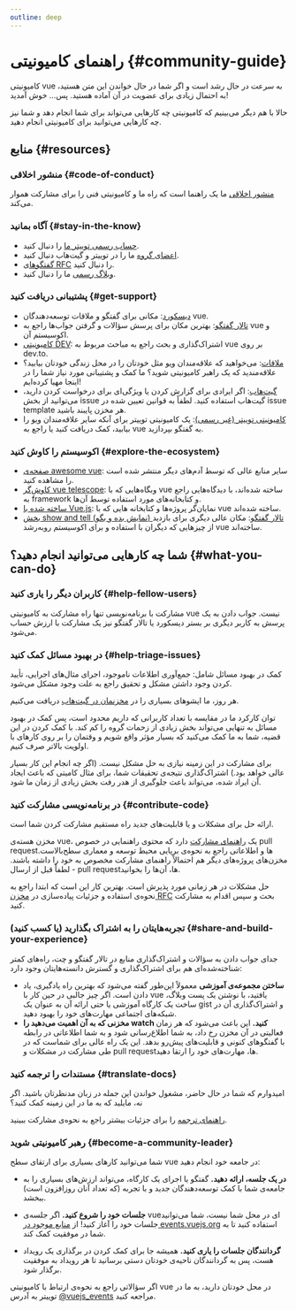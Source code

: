 ```yaml
---
outline: deep
---
```


# راهنمای کامیونیتی {#community-guide}

کامیونیتی vue به سرعت در حال رشد است و اگر شما در حال خواندن این متن هستید، به احتمال زیادی برای عضویت در آن آماده هستید. پس… خوش آمدید!

حالا با هم دیگر می‌بینیم که کامیونیتی چه کارهایی می‌تواند برای شما انجام دهد و شما نیز چه کارهایی می‌توانید برای کامیونیتی انجام دهید.

## منابع {#resources}

### منشور اخلاقی {#code-of-conduct}

[منشور اخلاقی](/about/coc) ما یک راهنما است که راه ما و کامیونیتی فنی را برای مشارکت هموار می‌کند.

### آگاه بمانید {#stay-in-the-know}

- [حساب رسمی توییتر ما](https://twitter.com/vuejs) را دنبال کنید.
- [اعضای گروه](./team) ما را در توییتر و گیت‌هاب دنبال کنید.
- [گفتگوهای RFC](https://github.com/vuejs/rfcs) را دنبال کنید.
- [وبلاگ رسمی](https://blog.vuejs.org/) ما را دنبال کنید.

### پشتیبانی دریافت کنید {#get-support}

- [دیسکورد](https://discord.com/invite/vue): مکانی برای گفتگو و ملاقات توسعه‌دهندگان vue.
- [تالار گفتگو](https://forum.vuejs.org/): بهترین مکان برای پرسش سؤالات و گرفتن جواب‌ها راجع به vue و اکوسیستم آن.
- [کامیونیتی DEV](https://dev.to/t/vue): اشتراک‌گذاری و بحث راجع به مباحث مربوط به vue بر روی dev.to.
- [ملاقات](https://events.vuejs.org/meetups): می‌خواهید که علاقه‌مندان ویو مثل خودتان را در محل زندگی خودتان بیابید؟ علاقه‌مندید که یک راهبر کامیونیتی شوید؟ ما کمک و پشتیبانی مورد نیاز شما را در اینجا مهیا کرده‌ایم!
- [گیت‌هاب](https://github.com/vuejs): اگر ایرادی برای گزارش کردن یا ویژگی‌ای برای درخواست کردن دارید، می‌توانید از بخش issue گیت‌هاب استفاده کنید. لطفاً به قوانین تعیین شده در issue template هر مخزن پایبند باشید.
- [کامیونیتی توییتر (غیر رسمی)](https://twitter.com/i/communities/1516368750634840064): یک کامیونیتی توییتر برای آنکه سایر علاقه‌مندان ویو را بیابید، کمک دریافت کنید یا راجع به vue به گفتگو بپردازید.

### اکوسیستم را کاوش کنید {#explore-the-ecosystem}

- [صفحه‌ی awesome vue](https://github.com/vuejs/awesome-vue): سایر منابع عالی که توسط آدم‌های دیگر منتشر شده است را مشاهده کنید.
- [کاوش‌گر vue telescope](https://vuetelescope.com/explore): وبگاه‌هایی که با vue ساخته شده‌اند، با دیدگاه‌هایی راجع به framework و کتابخانه‌های مورد استفاده توسط آن‌ها.
- [ساخته شده با Vue.js](https://madewithvuejs.com/): نمایان‌گر پروژه‌ها و کتابخانه هایی که با vue ساخته شده‌اند.
- [بخش show and tell (نمایش بده و بگو) تالار گفتگو](https://forum.vuejs.org/c/show-and-tell): مکان عالی دیگری برای بازدید از چیزهایی که دیگران با استفاده و برای اکوسیستم روبه‌رشد vue ساخته‌اند.

## شما چه کارهایی می‌توانید انجام دهید؟ {#what-you-can-do}

### کاربران دیگر را یاری کنید {#help-fellow-users}

مشارکت با برنامه‌نویسی تنها راه مشارکت به کامیونیتی vue نیست. جواب دادن به یک پرسش به کاربر دیگری بر بستر دیسکورد یا تالار گفتگو نیز یک مشارکت با ارزش حساب می‌شود.

### در بهبود مسائل کمک کنید {#help-triage-issues}

کمک در بهبود مسائل شامل: جمع‌آوری اطلاعات ناموجود، اجرای مثال‌های اجرایی، تأیید کردن وجود داشتن مشکل و تحقیق راجع به علت وجود مشکل می‌شود.

هر روز، ما ایشوهای بسیاری را در [مخزنمان در گیت‌هاب](https://github.com/vuejs) دریافت می‌کنیم.

توان کارکرد ما در مقایسه با تعداد کاربرانی که داریم محدود است، پس کمک در بهبود مسائل به تنهایی می‌تواند بخش زیادی از زحمات گروه را کم کند. با کمک کردن در این قضیه، شما به ما کمک می‌کنید که بسیار مؤثر واقع شویم و وقتمان را بر روی کارهای با اولویت بالاتر صرف کنیم.

برای مشارکت در این زمینه نیازی به حل مشکل نیست. (اگر چه انجام این کار بسیار عالی خواهد بود.) اشتراک‌گذاری نتیجه‌ی تحقیقات شما، برای مثال کامیتی که باعث ایجاد آن ایراد شده، می‌تواند باعث جلوگیری از هدر رفت بخش زیادی از زمان ما شود.

### در برنامه‌نویسی مشارکت کنید {#contribute-code}

ارائه حل برای مشکلات و یا قابلیت‌های جدید راه مستقیم مشارکت کردن شما است.

مخزن هسته‌ی vue، یک [راهنمای مشارکت](https://github.com/vuejs/core/blob/main/.github/contributing.md) دارد که محتوی راهنمایی در خصوص pull requestها و اطلاعاتی راجع به نحوه‌ی برپایی محیط توسعه و معماری سطح‌بالاست. مخزن‌های پروژه‌های دیگر هم احتمالاً راهنمای مشارکت مخصوص به خود را داشته باشند. - لطفاً قبل از ارسال pull requestها، آن‌ها را بخوانید.

حل مشکلات در هر زمانی مورد پذیرش است. بهترین کار این است که ابتدا راجع به نحوه‌ی استفاده و جزئیات پیاده‌سازی در [مخزن RFC](https://github.com/vuejs/rfcs/discussions) بحث و سپس اقدام به مشارکت کنید.

### تجربه‌هایتان را به اشتراک بگذارید (یا کسب کنید) {#share-and-build-your-experience}

جدای جواب دادن به سؤالات و اشتراک‌گذاری منابع در تالار گفتگو و چت، راه‌های کمتر شناخته‌شده‌ای هم برای اشتراک‌گذاری و گسترش دانسته‌هایتان وجود دارد:

- **ساختن مجموعه‌ی آموزشی** معمولاً این‌طور گفته می‌شود که بهترین راه یادگیری، یاد دادن است. اگر چیز جالبی در حین کار با vue یافتید، با نوشتن یک پست وبلاگ، ساخت یک کارگاه آموزشی یا حتی ارائه آن به عنوان یک gist و اشتراک‌گذاری آن در شبکه‌های اجتماعی مهارت‌های خود را بهبود دهید.
- **مخزنی که به آن اهمیت می‌دهید را watch کنید.** این باعث می‌شود که هر زمان فعالیتی در آن مخزن رخ داد، به شما اطلاع‌رسانی شود و به شما اطلاعاتی در رابطه با گفتگوهای کنونی و قابلیت‌های پیش‌رو بدهد. این یک راه عالی برای شماست که در طی مشارکت در مشکلات و pull requestها، مهارت‌های خود را ارتقا دهید.

### مستندات را ترجمه کنید {#translate-docs}

امیدوارم که شما در حال حاضر، مشغول خواندن این جمله در زبان مدنظرتان باشید. اگر نه، مایلید که به ما در این زمینه کمک کنید؟

[راهنمای ترجمه](/translations/) را برای جزئیات بیشتر راجع به نحوه‌ی مشارکت ببینید.

### رهبر کامیونیتی شوید {#become-a-community-leader}

شما می‌توانید کارهای بسیاری برای ارتقای سطح vue در جامعه خود انجام دهید:

- **در یک جلسه، ارائه دهید.** گفتگو یا اجرای یک کارگاه، می‌تواند ارزش‌های بسیاری را به جامعه‌ی شما با کمک توسعه‌دهندگان جدید و با تجربه‌ (که تعداد آنان روزافزون است) ببخشد.

- **جلسات خود را شروع کنید.** اگر جلسه‌ی vueای در محل شما نیست، شما می‌توانید جلسات خود را آغاز کنید! از [منابع موجود در events.vuejs.org](https://events.vuejs.org/resources/#getting-started) استفاده کنید تا به شما در موفقیت کمک کند.

- **گردانندگان جلسات را یاری کنید.** همیشه جا برای کمک کردن در برگذاری یک رویداد هست، پس به گردانندگان ناحیه‌ی خودتان دستی برسانید تا هر رویداد به موفقیت برگذار شود.

اگر سؤالاتی راجع به نحوه‌ی ارتباط با کامیونیتی vue در محل خودتان دارید، به ما در توییتر به آدرس [‎@vuejs_events](https://www.twitter.com/vuejs_events) مراجعه کنید.
